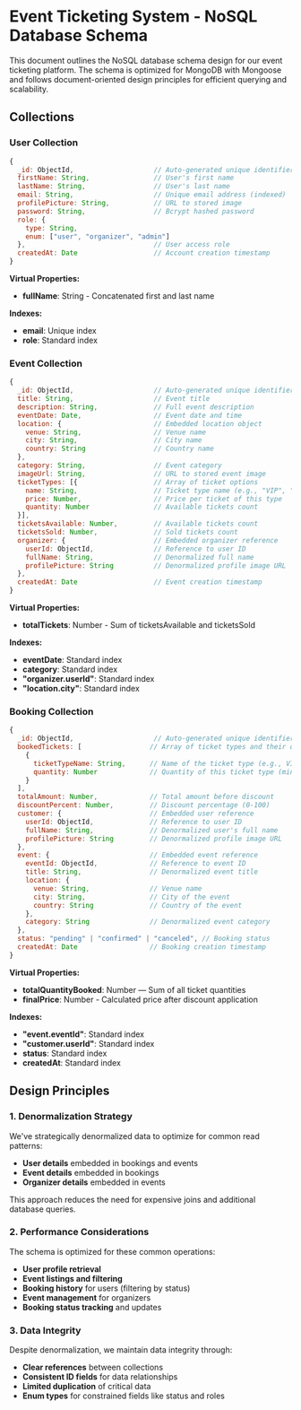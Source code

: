 # Event Ticketing System - NoSQL Database Schema

This document outlines the NoSQL database schema design for our event ticketing platform. The schema is optimized for MongoDB with Mongoose and follows document-oriented design principles for efficient querying and scalability.

## Collections

### User Collection

```javascript
{
  _id: ObjectId,                    // Auto-generated unique identifier
  firstName: String,                // User's first name
  lastName: String,                 // User's last name
  email: String,                    // Unique email address (indexed)
  profilePicture: String,           // URL to stored image
  password: String,                 // Bcrypt hashed password
  role: {
    type: String,
    enum: ["user", "organizer", "admin"]
  },                                // User access role
  createdAt: Date                   // Account creation timestamp
}
```

**Virtual Properties:**
- **fullName**: String - Concatenated first and last name

**Indexes:**
- **email**: Unique index
- **role**: Standard index

### Event Collection

```javascript
{
  _id: ObjectId,                    // Auto-generated unique identifier
  title: String,                    // Event title
  description: String,              // Full event description
  eventDate: Date,                  // Event date and time
  location: {                       // Embedded location object
    venue: String,                  // Venue name
    city: String,                   // City name
    country: String                 // Country name
  },
  category: String,                 // Event category
  imageUrl: String,                 // URL to stored event image
  ticketTypes: [{                   // Array of ticket options
    name: String,                   // Ticket type name (e.g., "VIP", "Standard")
    price: Number,                  // Price per ticket of this type
    quantity: Number                // Available tickets count
  }],
  ticketsAvailable: Number,         // Available tickets count
  ticketsSold: Number,              // Sold tickets count
  organizer: {                      // Embedded organizer reference
    userId: ObjectId,               // Reference to user ID
    fullName: String,               // Denormalized full name
    profilePicture: String          // Denormalized profile image URL
  },
  createdAt: Date                   // Event creation timestamp
}
```

**Virtual Properties:**
- **totalTickets**: Number - Sum of ticketsAvailable and ticketsSold

**Indexes:**
- **eventDate**: Standard index 
- **category**: Standard index 
- **"organizer.userId"**: Standard index
- **"location.city"**: Standard index




### Booking Collection

```javascript
{
  _id: ObjectId,                    // Auto-generated unique identifier
  bookedTickets: [                 // Array of ticket types and their quantities
    {
      ticketTypeName: String,      // Name of the ticket type (e.g., VIP, Regular)
      quantity: Number             // Quantity of this ticket type (minimum 1)
    }
  ],
  totalAmount: Number,             // Total amount before discount
  discountPercent: Number,         // Discount percentage (0-100)
  customer: {                      // Embedded user reference
    userId: ObjectId,              // Reference to user ID
    fullName: String,              // Denormalized user's full name
    profilePicture: String         // Denormalized profile image URL
  },
  event: {                         // Embedded event reference
    eventId: ObjectId,             // Reference to event ID
    title: String,                 // Denormalized event title
    location: {
      venue: String,               // Venue name
      city: String,                // City of the event
      country: String              // Country of the event
    },
    category: String               // Denormalized event category
  },
  status: "pending" | "confirmed" | "canceled", // Booking status
  createdAt: Date                  // Booking creation timestamp
}
```

**Virtual Properties:**
- **totalQuantityBooked**: Number — Sum of all ticket quantities
- **finalPrice**: Number - Calculated price after discount application

**Indexes:**
- **"event.eventId"**: Standard index 
- **"customer.userId"**: Standard index 
- **status**: Standard index 
- **createdAt**: Standard index

## Design Principles

### 1. Denormalization Strategy

We've strategically denormalized data to optimize for common read patterns:
- **User details** embedded in bookings and events
- **Event details** embedded in bookings
- **Organizer details** embedded in events

This approach reduces the need for expensive joins and additional database queries.

### 2. Performance Considerations

The schema is optimized for these common operations:
- **User profile retrieval**
- **Event listings and filtering**
- **Booking history** for users (filtering by status)
- **Event management** for organizers
- **Booking status tracking** and updates

### 3. Data Integrity

Despite denormalization, we maintain data integrity through:
- **Clear references** between collections
- **Consistent ID fields** for data relationships
- **Limited duplication** of critical data
- **Enum types** for constrained fields like status and roles